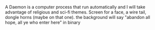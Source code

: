 A Daemon is a computer process that run automatically and I will take advantage of religious and sci-fi themes. Screen for a face, a wire tail, dongle horns (maybe on that one). the background will say "abandon all hope, all ye who enter here" in binary